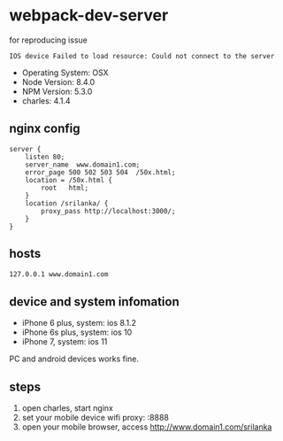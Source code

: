 # webpack-dev-server

for reproducing issue

`IOS device Failed to load resource: Could not connect to the server`

* Operating System: OSX
* Node Version: 8.4.0
* NPM Version: 5.3.0
* charles: 4.1.4

## nginx config

```nginx
server {
    listen 80;
    server_name  www.domain1.com;
    error_page 500 502 503 504  /50x.html;
    location = /50x.html {
        root   html;
    }
    location /srilanka/ {
        proxy_pass http://localhost:3000/;
    }
}
```

## hosts

```txt
127.0.0.1 www.domain1.com
```

## device and system infomation

* iPhone 6 plus, system: ios 8.1.2
* iPhone 6s plus, system: ios 10
* iPhone 7, system: ios 11

PC and android devices works fine. 

## steps

1. open charles, start nginx
2. set your mobile device wifi proxy: <Your PC ip>:8888 
3. open your mobile browser, access http://www.domain1.com/srilanka

    
